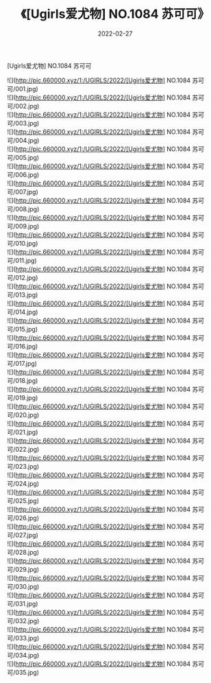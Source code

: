 ﻿---
layout: post
title:  《[Ugirls爱尤物] NO.1084 苏可可》
date:   2022-02-27
img: http://pic.660000.xyz/1:/UGIRLS/2022/[Ugirls爱尤物] NO.1084 苏可可/000.jpg
categories: [美女, 清纯, 唯美]
---

[Ugirls爱尤物] NO.1084 苏可可

 ![](http://pic.660000.xyz/1:/UGIRLS/2022/[Ugirls爱尤物] NO.1084 苏可可/001.jpg) <br>![](http://pic.660000.xyz/1:/UGIRLS/2022/[Ugirls爱尤物] NO.1084 苏可可/002.jpg) <br>![](http://pic.660000.xyz/1:/UGIRLS/2022/[Ugirls爱尤物] NO.1084 苏可可/003.jpg) <br>![](http://pic.660000.xyz/1:/UGIRLS/2022/[Ugirls爱尤物] NO.1084 苏可可/004.jpg) <br>![](http://pic.660000.xyz/1:/UGIRLS/2022/[Ugirls爱尤物] NO.1084 苏可可/005.jpg) <br>![](http://pic.660000.xyz/1:/UGIRLS/2022/[Ugirls爱尤物] NO.1084 苏可可/006.jpg) <br>![](http://pic.660000.xyz/1:/UGIRLS/2022/[Ugirls爱尤物] NO.1084 苏可可/007.jpg) <br>![](http://pic.660000.xyz/1:/UGIRLS/2022/[Ugirls爱尤物] NO.1084 苏可可/008.jpg) <br>![](http://pic.660000.xyz/1:/UGIRLS/2022/[Ugirls爱尤物] NO.1084 苏可可/009.jpg) <br>![](http://pic.660000.xyz/1:/UGIRLS/2022/[Ugirls爱尤物] NO.1084 苏可可/010.jpg) <br>![](http://pic.660000.xyz/1:/UGIRLS/2022/[Ugirls爱尤物] NO.1084 苏可可/011.jpg) <br>![](http://pic.660000.xyz/1:/UGIRLS/2022/[Ugirls爱尤物] NO.1084 苏可可/012.jpg) <br>![](http://pic.660000.xyz/1:/UGIRLS/2022/[Ugirls爱尤物] NO.1084 苏可可/013.jpg) <br>![](http://pic.660000.xyz/1:/UGIRLS/2022/[Ugirls爱尤物] NO.1084 苏可可/014.jpg) <br>![](http://pic.660000.xyz/1:/UGIRLS/2022/[Ugirls爱尤物] NO.1084 苏可可/015.jpg) <br>![](http://pic.660000.xyz/1:/UGIRLS/2022/[Ugirls爱尤物] NO.1084 苏可可/016.jpg) <br>![](http://pic.660000.xyz/1:/UGIRLS/2022/[Ugirls爱尤物] NO.1084 苏可可/017.jpg) <br>![](http://pic.660000.xyz/1:/UGIRLS/2022/[Ugirls爱尤物] NO.1084 苏可可/018.jpg) <br>![](http://pic.660000.xyz/1:/UGIRLS/2022/[Ugirls爱尤物] NO.1084 苏可可/019.jpg) <br>![](http://pic.660000.xyz/1:/UGIRLS/2022/[Ugirls爱尤物] NO.1084 苏可可/020.jpg) <br>![](http://pic.660000.xyz/1:/UGIRLS/2022/[Ugirls爱尤物] NO.1084 苏可可/021.jpg) <br>![](http://pic.660000.xyz/1:/UGIRLS/2022/[Ugirls爱尤物] NO.1084 苏可可/022.jpg) <br>![](http://pic.660000.xyz/1:/UGIRLS/2022/[Ugirls爱尤物] NO.1084 苏可可/023.jpg) <br>![](http://pic.660000.xyz/1:/UGIRLS/2022/[Ugirls爱尤物] NO.1084 苏可可/024.jpg) <br>![](http://pic.660000.xyz/1:/UGIRLS/2022/[Ugirls爱尤物] NO.1084 苏可可/025.jpg) <br>![](http://pic.660000.xyz/1:/UGIRLS/2022/[Ugirls爱尤物] NO.1084 苏可可/026.jpg) <br>![](http://pic.660000.xyz/1:/UGIRLS/2022/[Ugirls爱尤物] NO.1084 苏可可/027.jpg) <br>![](http://pic.660000.xyz/1:/UGIRLS/2022/[Ugirls爱尤物] NO.1084 苏可可/028.jpg) <br>![](http://pic.660000.xyz/1:/UGIRLS/2022/[Ugirls爱尤物] NO.1084 苏可可/029.jpg) <br>![](http://pic.660000.xyz/1:/UGIRLS/2022/[Ugirls爱尤物] NO.1084 苏可可/030.jpg) <br>![](http://pic.660000.xyz/1:/UGIRLS/2022/[Ugirls爱尤物] NO.1084 苏可可/031.jpg) <br>![](http://pic.660000.xyz/1:/UGIRLS/2022/[Ugirls爱尤物] NO.1084 苏可可/032.jpg) <br>![](http://pic.660000.xyz/1:/UGIRLS/2022/[Ugirls爱尤物] NO.1084 苏可可/033.jpg) <br>![](http://pic.660000.xyz/1:/UGIRLS/2022/[Ugirls爱尤物] NO.1084 苏可可/034.jpg) <br>![](http://pic.660000.xyz/1:/UGIRLS/2022/[Ugirls爱尤物] NO.1084 苏可可/035.jpg) <br>